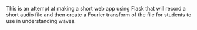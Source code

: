 This is an attempt at making a short web app using Flask that will record a short audio file and then create a Fourier transform of the file for students to use in understanding waves.
